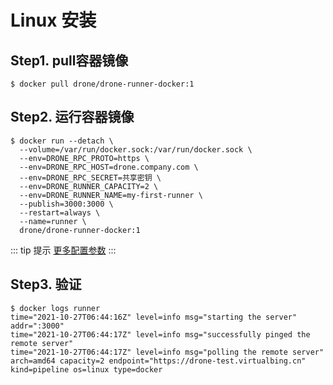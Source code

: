 # Linux 安装

## Step1. pull容器镜像

```shell
$ docker pull drone/drone-runner-docker:1
```

## Step2. 运行容器镜像

```shell {3-7}
$ docker run --detach \
  --volume=/var/run/docker.sock:/var/run/docker.sock \
  --env=DRONE_RPC_PROTO=https \
  --env=DRONE_RPC_HOST=drone.company.com \
  --env=DRONE_RPC_SECRET=共享密钥 \
  --env=DRONE_RUNNER_CAPACITY=2 \
  --env=DRONE_RUNNER_NAME=my-first-runner \
  --publish=3000:3000 \
  --restart=always \
  --name=runner \
  drone/drone-runner-docker:1

```

::: tip 提示
[更多配置参数](https://docs.drone.io/runner/docker/configuration/reference/)
:::

## Step3. 验证

```shell
$ docker logs runner
time="2021-10-27T06:44:16Z" level=info msg="starting the server" addr=":3000"
time="2021-10-27T06:44:17Z" level=info msg="successfully pinged the remote server"
time="2021-10-27T06:44:17Z" level=info msg="polling the remote server" arch=amd64 capacity=2 endpoint="https://drone-test.virtualbing.cn" kind=pipeline os=linux type=docker
```
